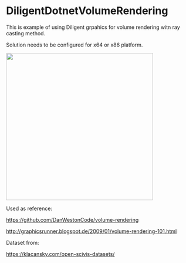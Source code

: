 # DiligentDotnetVolumeRendering

This is example of using Diligent grpahics for volume rendering witn ray casting method.

Solution needs to be configured for x64 or x86 platform.

<img src="https://github.com/zarnayp/DiligentDotnetVolumeRendering/assets/39445270/88bc1dee-b251-415b-99b4-e85be854e575" width="400">

Used as reference:

https://github.com/DanWestonCode/volume-rendering

http://graphicsrunner.blogspot.de/2009/01/volume-rendering-101.html



Dataset from:

https://klacansky.com/open-scivis-datasets/
